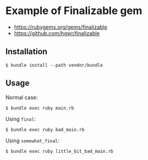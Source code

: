 # Example of Finalizable gem

- https://rubygems.org/gems/finalizable
- https://github.com/hgwr/finalizable

## Installation

    $ bundle install --path vendor/bundle

## Usage

Normal case:

    $ bundle exec ruby main.rb

Using `final`:

    $ bundle exec ruby bad_main.rb

Using `somewhat_final`: 

    $ bundle exec ruby little_bit_bad_main.rb
